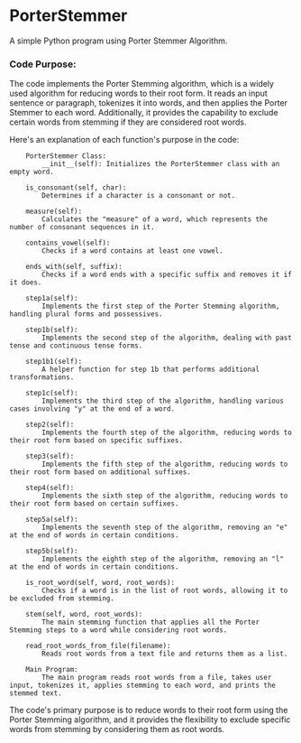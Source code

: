 # PorterStemmer
A simple Python program using Porter Stemmer Algorithm.

### Code Purpose:

The code implements the Porter Stemming algorithm, which is a widely used algorithm for reducing words to their root form. It reads an input sentence or paragraph, tokenizes it into words, and then applies the Porter Stemmer to each word. Additionally, it provides the capability to exclude certain words from stemming if they are considered root words.

Here's an explanation of each function's purpose in the code:

```
    PorterStemmer Class:
        __init__(self): Initializes the PorterStemmer class with an empty word.

    is_consonant(self, char):
        Determines if a character is a consonant or not.

    measure(self):
        Calculates the "measure" of a word, which represents the number of consonant sequences in it.

    contains_vowel(self):
        Checks if a word contains at least one vowel.

    ends_with(self, suffix):
        Checks if a word ends with a specific suffix and removes it if it does.

    step1a(self):
        Implements the first step of the Porter Stemming algorithm, handling plural forms and possessives.

    step1b(self):
        Implements the second step of the algorithm, dealing with past tense and continuous tense forms.

    step1b1(self):
        A helper function for step 1b that performs additional transformations.

    step1c(self):
        Implements the third step of the algorithm, handling various cases involving "y" at the end of a word.

    step2(self):
        Implements the fourth step of the algorithm, reducing words to their root form based on specific suffixes.

    step3(self):
        Implements the fifth step of the algorithm, reducing words to their root form based on additional suffixes.

    step4(self):
        Implements the sixth step of the algorithm, reducing words to their root form based on certain suffixes.

    step5a(self):
        Implements the seventh step of the algorithm, removing an "e" at the end of words in certain conditions.

    step5b(self):
        Implements the eighth step of the algorithm, removing an "l" at the end of words in certain conditions.

    is_root_word(self, word, root_words):
        Checks if a word is in the list of root words, allowing it to be excluded from stemming.

    stem(self, word, root_words):
        The main stemming function that applies all the Porter Stemming steps to a word while considering root words.

    read_root_words_from_file(filename):
        Reads root words from a text file and returns them as a list.

    Main Program:
        The main program reads root words from a file, takes user input, tokenizes it, applies stemming to each word, and prints the stemmed text.
```

The code's primary purpose is to reduce words to their root form using the Porter Stemming algorithm, and it provides the flexibility to exclude specific words from stemming by considering them as root words.
